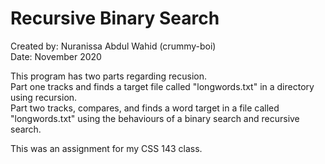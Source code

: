 # Recursive Binary Search

Created by: Nuranissa Abdul Wahid (crummy-boi)  
Date: November 2020    

This program has two parts regarding recusion.   
Part one tracks and finds a target file called "longwords.txt" in a directory using recursion.  
Part two tracks, compares, and finds a word target in a file called "longwords.txt" using the behaviours of a binary search and recursive search.  

This was an assignment for my CSS 143 class.
